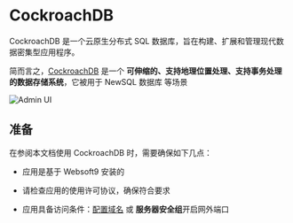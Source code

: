 # CockroachDB

CockroachDB 是一个云原生分布式 SQL 数据库，旨在构建、扩展和管理现代数据密集型应用程序。

简而言之，[CockroachDB](https://www.cockroachlabs.com/) 是一个 **可伸缩的、支持地理位置处理、支持事务处理的数据存储系统**，它被用于 NewSQL 数据库  等场景


![Admin UI](https://libs.websoft9.com/Websoft9/DocsPicture/zh/cockroachdb/cockroachdb-gui-websoft9.png)


## 准备

在参阅本文档使用 CockroachDB 时，需要确保如下几点：

- 应用是基于 Websoft9 安装的

- 请检查应用的使用许可协议，确保符合要求

- 应用具备访问条件：[配置域名](./guide/appsetdomain) 或 **服务器安全组**开启网外端口